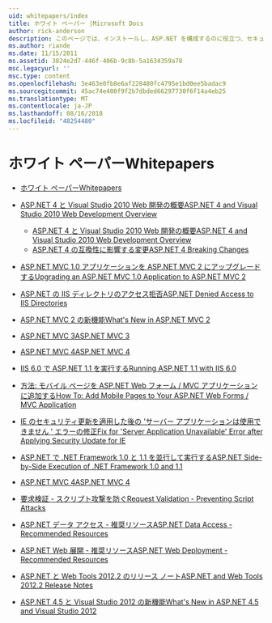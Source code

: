 ```yaml
---
uid: whitepapers/index
title: ホワイト ペーパー |Microsoft Docs
author: rick-anderson
description: このページでは、インストールし、ASP.NET を構成するのに役立つ、セキュリティで保護された、高速で柔軟な ASP.NET アプリケーションを作成することを支援するために、ホワイト ペーパーを紹介します。
ms.author: riande
ms.date: 11/15/2011
ms.assetid: 3824e2d7-446f-406b-9c8b-5a1634359a78
msc.legacyurl: ''
msc.type: content
ms.openlocfilehash: 3e463e0fb8e6af228480fc4795e1bd0ee5badac9
ms.sourcegitcommit: 45ac74e400f9f2b7dbded66297730f6f14a4eb25
ms.translationtype: MT
ms.contentlocale: ja-JP
ms.lasthandoff: 08/16/2018
ms.locfileid: "48254480"
---
```

<a name="whitepapers"></a><span data-ttu-id="83c05-103">ホワイト ペーパー</span><span class="sxs-lookup"><span data-stu-id="83c05-103">Whitepapers</span></span>
====================
- [<span data-ttu-id="83c05-104">ホワイト ペーパー</span><span class="sxs-lookup"><span data-stu-id="83c05-104">Whitepapers</span></span>](overview.md)
- [<span data-ttu-id="83c05-105">ASP.NET 4 と Visual Studio 2010 Web 開発の概要</span><span class="sxs-lookup"><span data-stu-id="83c05-105">ASP.NET 4 and Visual Studio 2010 Web Development Overview</span></span>](aspnet4/index.md)

    - [<span data-ttu-id="83c05-106">ASP.NET 4 と Visual Studio 2010 Web 開発の概要</span><span class="sxs-lookup"><span data-stu-id="83c05-106">ASP.NET 4 and Visual Studio 2010 Web Development Overview</span></span>](aspnet4/overview.md)
    - [<span data-ttu-id="83c05-107">ASP.NET 4 の互換性に影響する変更</span><span class="sxs-lookup"><span data-stu-id="83c05-107">ASP.NET 4 Breaking Changes</span></span>](aspnet4/breaking-changes.md)
- [<span data-ttu-id="83c05-108">ASP.NET MVC 1.0 アプリケーションを ASP.NET MVC 2 にアップグレードする</span><span class="sxs-lookup"><span data-stu-id="83c05-108">Upgrading an ASP.NET MVC 1.0 Application to ASP.NET MVC 2</span></span>](aspnet-mvc2-upgrade-notes.md)
- [<span data-ttu-id="83c05-109">ASP.NET の IIS ディレクトリのアクセス拒否</span><span class="sxs-lookup"><span data-stu-id="83c05-109">ASP.NET Denied Access to IIS Directories</span></span>](denied-access-to-iis-directories.md)
- [<span data-ttu-id="83c05-110">ASP.NET MVC 2 の新機能</span><span class="sxs-lookup"><span data-stu-id="83c05-110">What's New in ASP.NET MVC 2</span></span>](what-is-new-in-aspnet-mvc.md)
- [<span data-ttu-id="83c05-111">ASP.NET MVC 3</span><span class="sxs-lookup"><span data-stu-id="83c05-111">ASP.NET MVC 3</span></span>](mvc3-release-notes.md)
- [<span data-ttu-id="83c05-112">ASP.NET MVC 4</span><span class="sxs-lookup"><span data-stu-id="83c05-112">ASP.NET MVC 4</span></span>](mvc4-beta-release-notes.md)
- [<span data-ttu-id="83c05-113">IIS 6.0 で ASP.NET 1.1 を実行する</span><span class="sxs-lookup"><span data-stu-id="83c05-113">Running ASP.NET 1.1 with IIS 6.0</span></span>](aspnet-and-iis6.md)
- [<span data-ttu-id="83c05-114">方法: モバイル ページを ASP.NET Web フォーム / MVC アプリケーションに追加する</span><span class="sxs-lookup"><span data-stu-id="83c05-114">How To: Add Mobile Pages to Your ASP.NET Web Forms / MVC Application</span></span>](add-mobile-pages-to-your-aspnet-web-forms-mvc-application.md)
- [<span data-ttu-id="83c05-115">IE のセキュリティ更新を適用した後の 'サーバー アプリケーションは使用できません ' エラーの修正</span><span class="sxs-lookup"><span data-stu-id="83c05-115">Fix for 'Server Application Unavailable' Error after Applying Security Update for IE</span></span>](ms03-32-issue.md)
- [<span data-ttu-id="83c05-116">ASP.NET で .NET Framework 1.0 と 1.1 を並行して実行する</span><span class="sxs-lookup"><span data-stu-id="83c05-116">ASP.NET Side-by-Side Execution of .NET Framework 1.0 and 1.1</span></span>](side-by-side-with-10.md)
- [<span data-ttu-id="83c05-117">ASP.NET MVC 4</span><span class="sxs-lookup"><span data-stu-id="83c05-117">ASP.NET MVC 4</span></span>](mvc4-release-notes.md)
- [<span data-ttu-id="83c05-118">要求検証 - スクリプト攻撃を防ぐ</span><span class="sxs-lookup"><span data-stu-id="83c05-118">Request Validation - Preventing Script Attacks</span></span>](request-validation.md)
- [<span data-ttu-id="83c05-119">ASP.NET データ アクセス - 推奨リソース</span><span class="sxs-lookup"><span data-stu-id="83c05-119">ASP.NET Data Access - Recommended Resources</span></span>](aspnet-data-access-content-map.md)
- [<span data-ttu-id="83c05-120">ASP.NET Web 展開 - 推奨リソース</span><span class="sxs-lookup"><span data-stu-id="83c05-120">ASP.NET Web Deployment - Recommended Resources</span></span>](aspnet-web-deployment-content-map.md)
- [<span data-ttu-id="83c05-121">ASP.NET と Web Tools 2012.2 のリリース ノート</span><span class="sxs-lookup"><span data-stu-id="83c05-121">ASP.NET and Web Tools 2012.2 Release Notes</span></span>](aspnet-and-web-tools-20122-release-notes.md)
- [<span data-ttu-id="83c05-122">ASP.NET 4.5 と Visual Studio 2012 の新機能</span><span class="sxs-lookup"><span data-stu-id="83c05-122">What's New in ASP.NET 4.5 and Visual Studio 2012</span></span>](whats-new-in-aspnet-45-and-visual-studio-2012.md)
